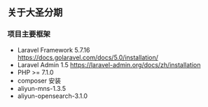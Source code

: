 ## 关于大圣分期

### 项目主要框架

- Laravel Framework 5.7.16 https://docs.golaravel.com/docs/5.0/installation/
- Laravel Admin 1.5 https://laravel-admin.org/docs/zh/installation
- PHP >= 7.1.0
- composer 安装
- aliyun-mns-1.3.5
- aliyun-opensearch-3.1.0
